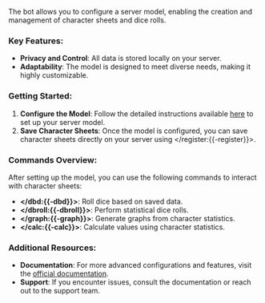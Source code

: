 The bot allows you to configure a server model, enabling the creation and management of character sheets and dice rolls.

### Key Features:
- **Privacy and Control**: All data is stored locally on your server.
- **Adaptability**: The model is designed to meet diverse needs, making it highly customizable.

### Getting Started:
1. **Configure the Model**: Follow the detailed instructions available [here](<https://dicelette.github.io/en/docs/sheet/model>) to set up your server model.
2. **Save Character Sheets**: Once the model is configured, you can save character sheets directly on your server using </register:{{-register}}>. 

### Commands Overview:
After setting up the model, you can use the following commands to interact with character sheets:
- **</dbd:{{-dbd}}>**: Roll dice based on saved data.
- **</dbroll:{{-dbroll}}>**: Perform statistical dice rolls.
- **</graph:{{-graph}}>**: Generate graphs from character statistics.
- **</calc:{{-calc}}>**: Calculate values using character statistics.

### Additional Resources:
- **Documentation**: For more advanced configurations and features, visit the [official documentation](<https://dicelette.github.io/en/>).
- **Support**: If you encounter issues, consult the documentation or reach out to the support team.